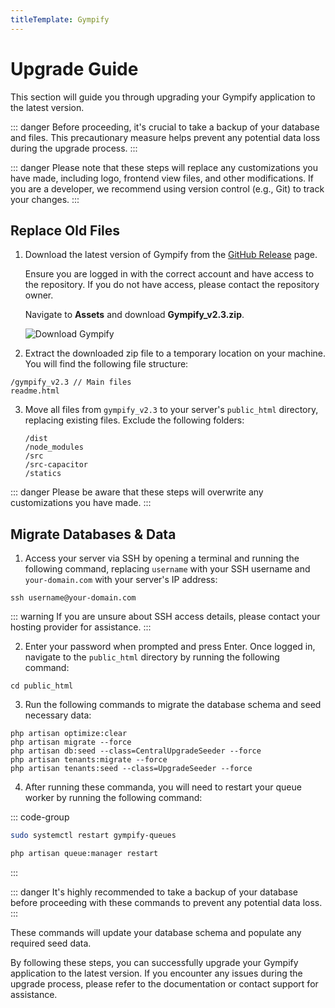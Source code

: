 ```yaml
---
titleTemplate: Gympify
---
```


# Upgrade Guide

This section will guide you through upgrading your Gympify application to the latest version.

::: danger
Before proceeding, it's crucial to take a backup of your database and files. This precautionary measure helps prevent any potential data loss during the upgrade process.
:::

::: danger
Please note that these steps will replace any customizations you have made, including logo, frontend view files, and other modifications. If you are a developer, we recommend using version control (e.g., Git) to track your changes.
:::

## Replace Old Files

1. Download the latest version of Gympify from the [GitHub Release](https://github.com/coders-tm/gympify/releases/tag/v2.3) page.

    Ensure you are logged in with the correct account and have access to the repository. If you do not have access, please contact the repository owner.

    Navigate to **Assets** and download **Gympify_v2.3.zip**.

    ![Download Gympify](/gympify/upgrade.jpg)

2. Extract the downloaded zip file to a temporary location on your machine. You will find the following file structure:

```
/gympify_v2.3 // Main files
readme.html
```

3. Move all files from `gympify_v2.3` to your server's `public_html` directory, replacing existing files. Exclude the following folders:
    ```
    /dist
    /node_modules
    /src
    /src-capacitor
    /statics
    ```

::: danger
Please be aware that these steps will overwrite any customizations you have made.
:::

## Migrate Databases & Data

1. Access your server via SSH by opening a terminal and running the following command, replacing `username` with your SSH username and `your-domain.com` with your server's IP address:

```
ssh username@your-domain.com
```

::: warning
If you are unsure about SSH access details, please contact your hosting provider for assistance.
:::

2. Enter your password when prompted and press Enter. Once logged in, navigate to the `public_html` directory by running the following command:

```
cd public_html
```

3. Run the following commands to migrate the database schema and seed necessary data:

```
php artisan optimize:clear
php artisan migrate --force
php artisan db:seed --class=CentralUpgradeSeeder --force
php artisan tenants:migrate --force
php artisan tenants:seed --class=UpgradeSeeder --force
```

4. After running these commanda, you will need to restart your queue worker by running the following command:

::: code-group

```bash [VPS]
sudo systemctl restart gympify-queues
```

```bash [cPanel]
php artisan queue:manager restart
```

:::

::: danger
It's highly recommended to take a backup of your database before proceeding with these commands to prevent any potential data loss.
:::

These commands will update your database schema and populate any required seed data.

By following these steps, you can successfully upgrade your Gympify application to the latest version. If you encounter any issues during the upgrade process, please refer to the documentation or contact support for assistance.
